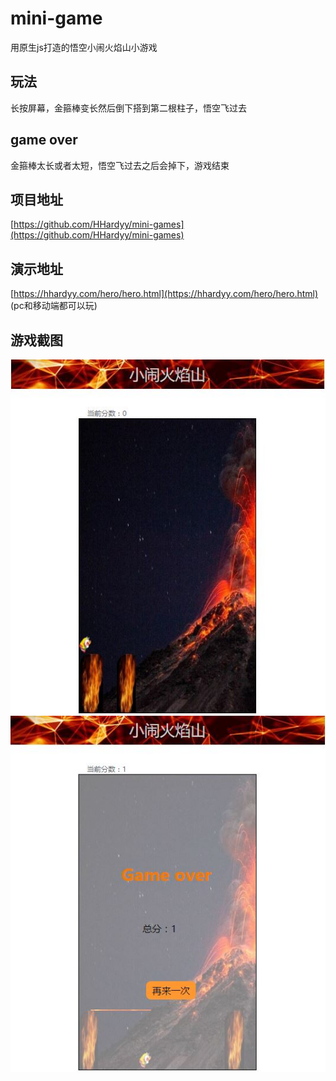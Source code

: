 # mini-game
用原生js打造的悟空小闹火焰山小游戏

## 玩法
长按屏幕，金箍棒变长然后倒下搭到第二根柱子，悟空飞过去

## game over
金箍棒太长或者太短，悟空飞过去之后会掉下，游戏结束

## 项目地址
[https://github.com/HHardyy/mini-games](https://github.com/HHardyy/mini-games)

## 演示地址
[https://hhardyy.com/hero/hero.html](https://hhardyy.com/hero/hero.html)
(pc和移动端都可以玩)

## 游戏截图
![开始游戏](gameImg/index.JPG)
![游戏结束](gameImg/game_over.JPG)
